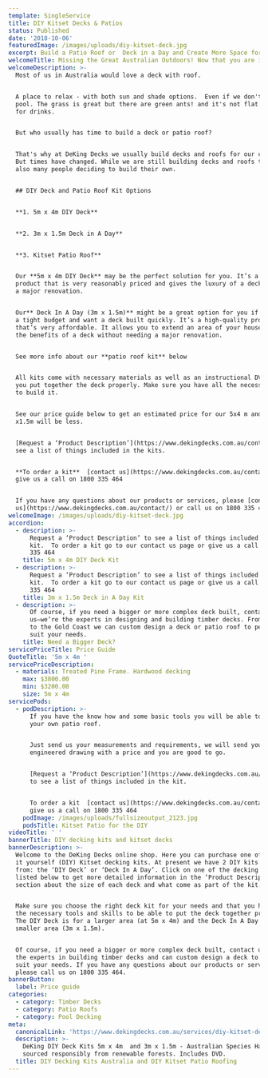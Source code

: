 ```yaml
---
template: SingleService
title: DIY Kitset Decks & Patios
status: Published
date: '2018-10-06'
featuredImage: /images/uploads/diy-kitset-deck.jpg
excerpt: Build a Patio Roof or  Deck in a Day and Create More Space for Your Family?
welcomeTitle: Missing the Great Australian Outdoors! Now that you are isolating?
welcomeDescription: >-
  Most of us in Australia would love a deck with roof.


  A place to relax - with both sun and shade options.  Even if we don't have a
  pool. The grass is great but there are green ants! and it's not flat enough
  for drinks. 


  But who usually has time to build a deck or patio roof? 


  That's why at DeKing Decks we usually build decks and roofs for our clients.
  But times have changed. While we are still building decks and roofs there are
  also many people deciding to build their own. 


  ## DIY Deck and Patio Roof Kit Options


  **1. 5m x 4m DIY Deck**


  **2. 3m x 1.5m Deck in A Day**


  **3. Kitset Patio Roof**


  Our **5m x 4m DIY Deck** may be the perfect solution for you. It’s a quality
  product that is very reasonably priced and gives the luxury of a deck without
  a major renovation. 


  Our** Deck In A Day (3m x 1.5m)** might be a great option for you if you’re on
  a tight budget and want a deck built quickly. It’s a high-quality product
  that’s very affordable. It allows you to extend an area of your house and get
  the benefits of a deck without needing a major renovation.


  See more info about our **patio roof kit** below


  All kits come with necessary materials as well as an instructional DVD to help
  you put together the deck properly. Make sure you have all the necessary tools
  to build it.  


  See our price guide below to get an estimated price for our 5x4 m and the 3m
  x1.5m will be less.  


  [Request a ‘Product Description’](https://www.dekingdecks.com.au/contact/) to
  see a list of things included in the kits.


  **To order a kit**  [contact us](https://www.dekingdecks.com.au/contact/) or
  give us a call on 1800 335 464


  If you have any questions about our products or services, please [contact
  us](https://www.dekingdecks.com.au/contact/) or call us on 1800 335 464.
welcomeImage: /images/uploads/diy-kitset-deck.jpg
accordion:
  - description: >-
      Request a ‘Product Description’ to see a list of things included in the
      kit.  To order a kit go to our contact us page or give us a call on 1800
      335 464
    title: 5m x 4m DIY Deck Kit
  - description: >-
      Request a ‘Product Description’ to see a list of things included in the
      kit.  To order a kit go to our contact us page or give us a call on 1800
      335 464
    title: 3m x 1.5m Deck in A Day Kit
  - description: >-
      Of course, if you need a bigger or more complex deck built, contact
      us—we’re the experts in designing and building timber decks. From Brisbane
      to the Gold Coast we can custom design a deck or patio roof to perfectly
      suit your needs. 
    title: Need a Bigger Deck?
servicePriceTitle: Price Guide
QuoteTitle: '5m x 4m '
servicePriceDescription:
  - materials: Treated Pine Frame. Hardwood decking
    max: $3800.00
    min: $3200.00
    size: 5m x 4m
servicePods:
  - podDescription: >-
      If you have the know how and some basic tools you will be able to install
      your own patio roof. 


      Just send us your measurements and requirements, we will send you back an
      engineered drawing with a price and you are good to go.


      [Request a ‘Product Description’](https://www.dekingdecks.com.au/contact/)
      to see a list of things included in the kit.


      To order a kit  [contact us](https://www.dekingdecks.com.au/contact/) or
      give us a call on 1800 335 464
    podImage: /images/uploads/fullsizeoutput_2123.jpg
    podsTitle: Kitset Patio for the DIY
videoTitle: ' '
bannerTitle: DIY decking kits and kitset decks
bannerDescription: >-
  Welcome to the DeKing Decks online shop. Here you can purchase one of our do
  it yourself (DIY) Kitset decking kits. At present we have 2 DIY kits to choose
  from: the ‘DIY Deck’ or ‘Deck In A Day’. Click on one of the decking kits
  listed below to get more detailed information in the ‘Product Description’
  section about the size of each deck and what come as part of the kit.


  Make sure you choose the right deck kit for your needs and that you have all
  the necessary tools and skills to be able to put the deck together properly.
  The DIY Deck is for a larger area (at 5m x 4m) and the Deck In A Day is for a
  smaller area (3m x 1.5m).


  Of course, if you need a bigger or more complex deck built, contact us—we’re
  the experts in building timber decks and can custom design a deck to perfectly
  suit your needs. If you have any questions about our products or services,
  please call us on 1800 335 464.
bannerButton:
  label: Price guide
categories:
  - category: Timber Decks
  - category: Patio Roofs
  - category: Pool Decking
meta:
  canonicalLink: 'https://www.dekingdecks.com.au/services/diy-kitset-decks-patios/'
  description: >-
    DeKing DIY Deck Kits 5m x 4m  and 3m x 1.5m - Australian Species Hardwood
    sourced responsibly from renewable forests. Includes DVD. 
  title: DIY Decking Kits Australia and DIY Kitset Patio Roofing
---
```


